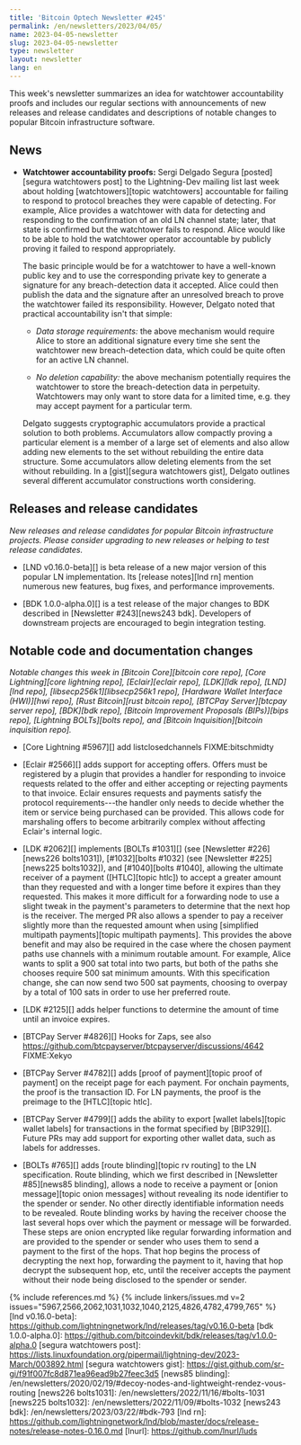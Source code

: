 ```yaml
---
title: 'Bitcoin Optech Newsletter #245'
permalink: /en/newsletters/2023/04/05/
name: 2023-04-05-newsletter
slug: 2023-04-05-newsletter
type: newsletter
layout: newsletter
lang: en
---
```

This week's newsletter summarizes an idea for watchtower accountability
proofs and includes our regular sections with announcements of new
releases and release candidates and descriptions of notable changes to
popular Bitcoin infrastructure software.

## News

- **Watchtower accountability proofs:** Sergi Delgado Segura
  [posted][segura watchtowers post] to the Lightning-Dev mailing list
  last week about holding [watchtowers][topic watchtowers] accountable
  for failing to respond to protocol breaches they were capable of
  detecting.  For example, Alice provides a watchtower with data for
  detecting and responding to the confirmation of an old LN channel
  state; later, that state is confirmed but the watchtower fails to
  respond.  Alice would like to be able to hold the watchtower operator
  accountable by publicly proving it failed to respond appropriately.

    The basic principle would be for a watchtower to have a well-known
    public key and to use the corresponding private key to generate a
    signature for any breach-detection data it accepted.  Alice could
    then publish the data and the signature after an unresolved breach
    to prove the watchtower failed its responsibility.  However, Delgato
    noted that practical accountability isn't that simple:

    - *Data storage requirements:* the above mechanism would require
      Alice to store an additional signature every time she sent the
      watchtower new breach-detection data, which could be quite
      often for an active LN channel.

    - *No deletion capability:* the above mechanism potentially requires
      the watchtower to store the breach-detection data in perpetuity.
      Watchtowers may only want to store data for a limited time, e.g.
      they may accept payment for a particular term.

    Delgato suggests cryptographic accumulators provide a practical
    solution to both problems.  Accumulators allow compactly proving a
    particular element is a member of a large set of elements and also
    allow adding new elements to the set without rebuilding the entire
    data structure.  Some accumulators allow deleting elements from the
    set without rebuilding.  In a
    [gist][segura watchtowers gist], Delgato outlines several different
    accumulator constructions worth considering.

## Releases and release candidates

*New releases and release candidates for popular Bitcoin infrastructure
projects.  Please consider upgrading to new releases or helping to test
release candidates.*

- [LND v0.16.0-beta][] is beta release of a new major version of this popular LN
  implementation.  Its [release notes][lnd rn] mention numerous new
  features, bug fixes, and performance improvements.

- [BDK 1.0.0-alpha.0][] is a test release of the major changes to BDK
  described in [Newsletter #243][news243 bdk].  Developers of
  downstream projects are encouraged to begin integration testing.

## Notable code and documentation changes

*Notable changes this week in [Bitcoin Core][bitcoin core repo], [Core
Lightning][core lightning repo], [Eclair][eclair repo], [LDK][ldk repo],
[LND][lnd repo], [libsecp256k1][libsecp256k1 repo], [Hardware Wallet
Interface (HWI)][hwi repo], [Rust Bitcoin][rust bitcoin repo], [BTCPay
Server][btcpay server repo], [BDK][bdk repo], [Bitcoin Improvement
Proposals (BIPs)][bips repo], [Lightning BOLTs][bolts repo], and
[Bitcoin Inquisition][bitcoin inquisition repo].*

- [Core Lightning #5967][] add listclosedchannels FIXME:bitschmidty

- [Eclair #2566][] adds support for accepting offers.  Offers must be
  registered by a plugin that provides a handler for responding to
  invoice requests related to the offer and either accepting or
  rejecting payments to that invoice.  Eclair ensures requests and
  payments satisfy the protocol requirements---the handler only needs to
  decide whether the item or service being purchased can be provided.
  This allows code for marshaling offers to become arbitrarily complex
  without affecting Eclair's internal logic.

- [LDK #2062][] implements [BOLTs #1031][] (see [Newsletter
  #226][news226 bolts1031]), [#1032][bolts #1032] (see [Newsletter
  #225][news225 bolts1032]), and [#1040][bolts #1040], allowing the
  ultimate receiver of a payment ([HTLC][topic htlc]) to accept a
  greater amount than they requested and with a longer time before it
  expires than they requested.  This makes it more difficult for a
  forwarding node to use a slight tweak in the payment's parameters to
  determine that the next hop is the receiver.  The merged PR also allows a
  spender to pay a receiver slightly more than the requested amount when
  using [simplified multipath payments][topic multipath payments]. This
  provides the above benefit and may also be required in the case where
  the chosen payment paths use channels with a minimum routable amount.
  For example, Alice wants to split a 900 sat total into two parts, but
  both of the paths she chooses require 500 sat minimum amounts. With
  this specification change, she can now send two 500 sat payments,
  choosing to overpay by a total of 100 sats in order to use her
  preferred route.

- [LDK #2125][] adds helper functions to determine the amount of
  time until an invoice expires.

- [BTCPay Server #4826][] Hooks for Zaps, see also https://github.com/btcpayserver/btcpayserver/discussions/4642 FIXME:Xekyo

- [BTCPay Server #4782][] adds [proof of payment][topic proof of
  payment] on the receipt page for each payment.  For onchain payments,
  the proof is the transaction ID.  For LN payments, the proof is the
  preimage to the [HTLC][topic htlc].

- [BTCPay Server #4799][] adds the ability to export [wallet
  labels][topic wallet labels] for transactions in the format specified
  by [BIP329][].  Future PRs may add support for exporting other wallet
  data, such as labels for addresses.

- [BOLTs #765][] adds [route blinding][topic rv routing] to the LN
  specification.  Route blinding, which we first described in
  [Newsletter #85][news85 blinding], allows a node to receive a payment
  or [onion message][topic onion messages] without revealing its node
  identifier to the spender or sender.  No other directly identifiable
  information needs to be revealed.  Route blinding works by having the
  receiver choose the last several hops over which the payment or
  message will be forwarded.  These steps are onion encrypted like
  regular forwarding information and are provided to the spender or
  sender who uses them to send a payment to the first of the hops.  That
  hop begins the process of decrypting the next hop, forwarding the
  payment to it, having that hop decrypt the subsequent hop, etc,
  until the receiver accepts the payment without their node being
  disclosed to the spender or sender.

{% include references.md %}
{% include linkers/issues.md v=2 issues="5967,2566,2062,1031,1032,1040,2125,4826,4782,4799,765" %}
[lnd v0.16.0-beta]: https://github.com/lightningnetwork/lnd/releases/tag/v0.16.0-beta
[bdk 1.0.0-alpha.0]: https://github.com/bitcoindevkit/bdk/releases/tag/v1.0.0-alpha.0
[segura watchtowers post]: https://lists.linuxfoundation.org/pipermail/lightning-dev/2023-March/003892.html
[segura watchtowers gist]: https://gist.github.com/sr-gi/f91f007fc8d871ea96ead9b27feec3d5
[news85 blinding]: /en/newsletters/2020/02/19/#decoy-nodes-and-lightweight-rendez-vous-routing
[news226 bolts1031]: /en/newsletters/2022/11/16/#bolts-1031
[news225 bolts1032]: /en/newsletters/2022/11/09/#bolts-1032
[news243 bdk]: /en/newsletters/2023/03/22/#bdk-793
[lnd rn]: https://github.com/lightningnetwork/lnd/blob/master/docs/release-notes/release-notes-0.16.0.md
[lnurl]: https://github.com/lnurl/luds
